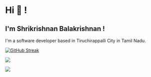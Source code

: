# Hi 👋 !

## I'm Shrikrishnan Balakrishnan !

I'm a software developer based in Tiruchirappalli City in Tamil Nadu. 


[![GitHub Streak](https://streak-stats.demolab.com/?user=Shrikrishnan&theme=dark)](https://git.io/streak-stats)

![](https://github-readme-stats.vercel.app/api?username=Shrikrishnan&show_icons=true&theme=nightowl)

![](https://github-readme-stats.vercel.app/api/top-langs/?username=Shrikrishnan&layout=compact&theme=nightowl&hide=html,css,php&langs_count=6)
